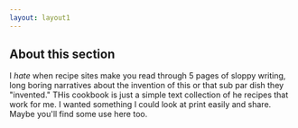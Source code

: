 ```yaml
---
layout: layout1
---
```


## About this section

I *hate* when recipe sites make you read through 5 pages of sloppy writing, long boring narratives about the invention of this or that sub par dish they "invented."  THis cookbook is just a simple text collection of he recipes that work for me. I wanted something I could look at print easily and share.  Maybe you'll find some use here too.
